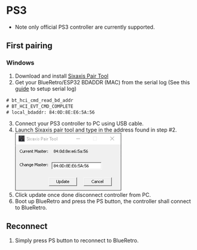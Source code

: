 # PS3
* Note only official PS3 controller are currently supported.
## First pairing
### Windows
1. Download and install [Sixaxis Pair Tool](https://sixaxispairtool.en.lo4d.com/windows#:~:text=The%20Sixaxis%20Pair%20Tool%20is,games%20with%20your%20PS3%20controller.)
2. Get your BlueRetro/ESP32 BDADDR (MAC) from the serial log (See this [guide](https://github.com/darthcloud/BlueRetro/wiki/Getting-BlueRetro-debug-logs-via-Serial-port-Windows-10) to setup serial log)
```
# bt_hci_cmd_read_bd_addr
# BT_HCI_EVT_CMD_COMPLETE
# local_bdaddr: 84:0D:8E:E6:5A:56
```
3. Connect your PS3 controller to PC using USB cable.
4. Launch Sixaxis pair tool and type in the address found in step #2.
![](img/SixaxisPairTool_v0FDiegEiq.png)
5. Click update once done disconnect controller from PC.
6. Boot up BlueRetro and press the PS button, the controller shall connect to BlueRetro.
## Reconnect
1. Simply press PS button to reconnect to BlueRetro.